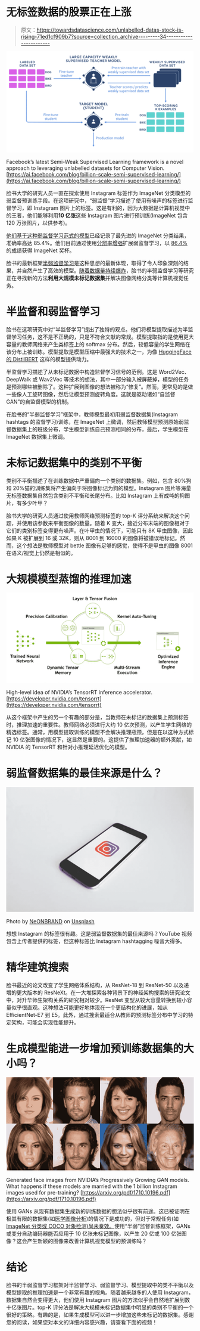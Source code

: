 # 无标签数据的股票正在上涨

> 原文：<https://towardsdatascience.com/unlabelled-datas-stock-is-rising-71ed1cf909b7?source=collection_archive---------34----------------------->

![](img/0502ddb9615cd2267701162b4409cf52.png)

Facebook’s latest Semi-Weak Supervised Learning framework is a novel approach to leveraging unlabelled datasets for Computer Vision. [https://ai.facebook.com/blog/billion-scale-semi-supervised-learning/](https://ai.facebook.com/blog/billion-scale-semi-supervised-learning/)

脸书大学的研究人员一直在探索使用 Instagram 标签作为 ImageNet 分类模型的弱监督预训练手段。在这项研究中，“弱监督”学习描述了使用有噪声的标签进行监督学习，即 Instagram 图片上的标签。这是有利的，因为大数据是计算机视觉中的王者，他们能够利用**10 亿张**这些 Instagram 图片进行预训练(ImageNet 包含 120 万张图片，以供参考)。

[他们基于这种弱监督学习范式的模型](https://research.fb.com/wp-content/uploads/2018/05/exploring_the_limits_of_weakly_supervised_pretraining.pdf?)已经记录了最先进的 ImageNet 分类结果，准确率高达 85.4%。他们目前通过使用[分辨率增强](https://arxiv.org/pdf/1906.06423v2.pdf)扩展弱监督学习，以 [86.4%](https://paperswithcode.com/sota/image-classification-on-imagenet) 的成绩获得 ImageNet 奖杯。

脸书的最新框架[半弱监督学习](https://ai.facebook.com/blog/billion-scale-semi-supervised-learning/)是这种思想的最新体现，取得了令人印象深刻的结果，并自然产生了高效的模型。[随着数据量持续爆炸](https://www.networkworld.com/article/3325397/idc-expect-175-zettabytes-of-data-worldwide-by-2025.html)，脸书的半弱监督学习等研究正在寻找新的方法**利用大规模未标记数据集**并解决图像网络分类等计算机视觉任务。

# 半监督和弱监督学习

脸书在这项研究中对“半监督学习”提出了独特的观点。他们将模型提取描述为半监督学习任务，这不是不正确的，只是不符合文献的常规。模型提取指的是使用更大容量的教师网络来产生类标签上的 softmax 分布。然后，较低容量的学生网络在该分布上被训练。模型提取是模型压缩中最强大的技术之一，为像 [HuggingFace 的 DistilBERT](https://medium.com/huggingface/distilbert-8cf3380435b5) 这样的模型提供动力。

半监督学习描述了从未标记数据中构造监督学习信号的范例。这是 Word2Vec、DeepWalk 或 Wav2Vec 等技术的想法，其中一部分输入被屏蔽掉，模型的任务是预测哪些被删除了。这种扩展到图像的想法被称为“修复”。然而，更常见的是做一些像人工旋转图像，然后让模型预测旋转角度。这就是驱动诸如“自监督 GAN”的自监督模型的机制。

在脸书的“半弱监督学习”框架中，教师模型最初用弱监督数据集(Instagram hashtags 的监督学习)训练，在 ImageNet 上微调，然后教师模型预测原始弱监督数据集上的班级分布，学生模型训练自己预测相同的分布，最后，学生模型在 ImageNet 数据集上微调。

# **未标记数据集中的类别不平衡**

类别不平衡描述了在训练数据中严重偏向一个类别的数据集。例如，包含 80%狗和 20%猫的训练集将产生偏向于将图像标记为狗的模型。Instagram 图片等海量无标签数据集自然包含类别不平衡和长尾分布。比如 Instagram 上有成吨的狗图片，有多少叶甲？

脸书大学的研究人员通过使用教师网络预测标签的 top-K 评分系统来解决这个问题，并使用该参数来平衡图像的数量。随着 K 变大，接近分布末端的图像相对于它们的类别标签变得更有噪声。在叶甲虫的情况下，可能只有 8K 甲虫图像，因此如果 K 被扩展到 16 或 32K，则从 8001 到 16000 的图像将被错误地标记。然而，这个想法是教师模型对 bettle 图像有足够的感觉，使得不是甲虫的图像 8001 在语义/视觉上仍然是相似的。

# **大规模模型蒸馏的推理加速**

![](img/c912c003be52f55d91ff1454341392b3.png)

High-level idea of NVIDIA’s TensorRT inference accelerator. [https://developer.nvidia.com/tensorrt](https://developer.nvidia.com/tensorrt)

从这个框架中产生的另一个有趣的部分是，当教师在未标记的数据集上预测标签时，推理加速的重要性。教师网络必须进行大约 10 亿次预测，以产生学生网络的精选标签。通常，用模型提取训练的模型不会解决推理瓶颈，但是在以这种方式标记 10 亿张图像的情况下，这显然是重要的。这提供了推理加速器的额外贡献，如 NVIDIA 的 TensorRT 和针对小推理延迟优化的模型。

# 弱监督数据集的最佳来源是什么？

![](img/9ee6bb3f3586a0dec8b643c5add378c5.png)

Photo by [NeONBRAND](https://unsplash.com/@neonbrand?utm_source=unsplash&utm_medium=referral&utm_content=creditCopyText) on [Unsplash](https://unsplash.com/s/photos/instagram?utm_source=unsplash&utm_medium=referral&utm_content=creditCopyText)

想想 Instagram 的标签很有趣。这是弱监督数据集的最佳来源吗？YouTube 视频包含上传者提供的标签，但这种标签比 Instagram hashtagging 噪音大得多。

# 精华建筑搜索

脸书最近的论文改变了学生网络体系结构，从 ResNet-18 到 ResNet-50 以及递增的更大版本的 ResNeXt。在一大堆探索各种背景下的神经架构搜索的研究论文中，对升华师生架构关系的研究相对较少。ResNet 变型从较大容量转换到较小容量似乎很直观。这种想法可能更好地体现在一个更结构化的进展，如从 EfficientNet-E7 到 E5。此外，通过搜索最适合从教师的预测标签分布中学习的特定架构，可能会实现性能提升。

# 生成模型能进一步增加预训练数据集的大小吗？

![](img/283c6d39ed095fd4fe373e55625425d0.png)

Generated face images from NVIDIA’s Progressively Growing GAN models. What happens if these models are married with the 1 billion Instagram images used for pre-training? [https://arxiv.org/pdf/1710.10196.pdf](https://arxiv.org/pdf/1710.10196.pdf)

使用 GANs 从现有数据集生成新的训练数据的想法似乎很有前途。这已被证明在极其有限的数据集(如[医学图像分析](https://news.developer.nvidia.com/ai-can-generate-synthetic-mris-to-advance-medical-research/))的情况下是成功的，但对于常规任务(如 [ImageNet 分类或 COCO 对象检测)尚未奏效。](https://openreview.net/forum?id=rJMw747l_4)使用“半弱”监督训练框架，GANs 或变分自动编码器能否应用于 10 亿张未标记图像，以产生 20 亿或 100 亿张图像？这会产生新颖的图像来改善计算机视觉模型的预训练吗？

# 结论

脸书的半弱监督学习框架对半监督学习、弱监督学习、模型提取中的类不平衡以及模型提取的推理加速是一个非常有趣的视角。随着越来越多的人使用 Instagram，数据集自然会变得更大，他们使用 Instagram 图片的方法似乎会自然地扩展到数十亿张图片。top-K 评分法是解决大规模未标记数据集中明显的类别不平衡的一个很好的策略。有趣的是，如果生成模型可以进一步增加这些未标记的数据集。感谢您的阅读，如果您对本文的详细内容感兴趣，请查看下面的视频！